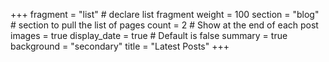 +++
fragment = "list" # declare list fragment
weight = 100
section = "blog" # section to pull the list of pages
count = 2 # Show at the end of each post
images = true
display_date = true # Default is false
summary = true
background = "secondary"
title = "Latest Posts"
+++
